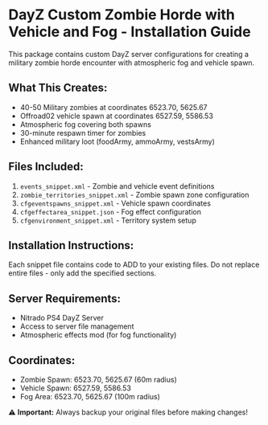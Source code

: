 # DayZ Custom Zombie Horde with Vehicle and Fog - Installation Guide

This package contains custom DayZ server configurations for creating a military zombie horde encounter with atmospheric fog and vehicle spawn.

## What This Creates:
- 40-50 Military zombies at coordinates 6523.70, 5625.67
- Offroad02 vehicle spawn at coordinates 6527.59, 5586.53
- Atmospheric fog covering both spawns
- 30-minute respawn timer for zombies
- Enhanced military loot (foodArmy, ammoArmy, vestsArmy)

## Files Included:
1. `events_snippet.xml` - Zombie and vehicle event definitions
2. `zombie_territories_snippet.xml` - Zombie spawn zone configuration
3. `cfgeventspawns_snippet.xml` - Vehicle spawn coordinates
4. `cfgeffectarea_snippet.json` - Fog effect configuration
5. `cfgenvironment_snippet.xml` - Territory system setup

## Installation Instructions:
Each snippet file contains code to ADD to your existing files. Do not replace entire files - only add the specified sections.

## Server Requirements:
- Nitrado PS4 DayZ Server
- Access to server file management
- Atmospheric effects mod (for fog functionality)

## Coordinates:
- Zombie Spawn: 6523.70, 5625.67 (60m radius)
- Vehicle Spawn: 6527.59, 5586.53
- Fog Area: 6523.70, 5625.67 (100m radius)

⚠️ **Important:** Always backup your original files before making changes!

